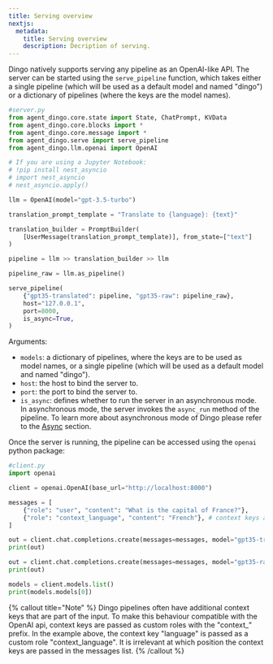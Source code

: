 ```yaml
---
title: Serving overview
nextjs:
  metadata:
    title: Serving overview
    description: Decription of serving.
---
```


Dingo natively supports serving any pipeline as an OpenAI-like API. The server can be started using the `serve_pipeline` function, which takes either a single pipeline (which will be used as a default model and named "dingo") or a dictionary of pipelines (where the keys are the model names).

```python
#server.py
from agent_dingo.core.state import State, ChatPrompt, KVData
from agent_dingo.core.blocks import *
from agent_dingo.core.message import *
from agent_dingo.serve import serve_pipeline
from agent_dingo.llm.openai import OpenAI

# If you are using a Jupyter Notebook:
# !pip install nest_asyncio
# import nest_asyncio
# nest_asyncio.apply()

llm = OpenAI(model="gpt-3.5-turbo")

translation_prompt_template = "Translate to {language}: {text}"

translation_builder = PromptBuilder(
    [UserMessage(translation_prompt_template)], from_state=["text"]
)

pipeline = llm >> translation_builder >> llm

pipeline_raw = llm.as_pipeline()

serve_pipeline(
    {"gpt35-translated": pipeline, "gpt35-raw": pipeline_raw},
    host="127.0.0.1",
    port=8000,
    is_async=True,
)
```

Arguments:

- `models`: a dictionary of pipelines, where the keys are to be used as model names, or a single pipeline (which will be used as a default model and named "dingo").
- `host`: the host to bind the server to.
- `port`: the port to bind the server to.
- `is_async`: defines whether to run the server in an asynchronous mode. In asynchronous mode, the server invokes the `async_run` method of the pipeline. To learn more about asynchronous mode of Dingo please refer to the [Async](/docs/advanced-guides-async) section.

Once the server is running, the pipeline can be accessed using the `openai` python package:

```python
#client.py
import openai

client = openai.OpenAI(base_url="http://localhost:8000")

messages = [
    {"role": "user", "content": "What is the capital of France?"},
    {"role": "context_language", "content": "French"}, # context keys are passed as custom roles with the "context_" prefix
]

out = client.chat.completions.create(messages=messages, model="gpt35-translated")
print(out)

out = client.chat.completions.create(messages=messages, model="gpt35-raw") # the language context will be ignored
print(out)

models = client.models.list()
print(models.models[0])

```

{% callout title="Note" %}
Dingo pipelines often have additional context keys that are part of the input. To make this behaviour compatible with the OpenAI api, context keys are passed as custom roles with the "context\_" prefix. In the example above, the context key "language" is passed as a custom role "context_language". It is irrelevant at which position the context keys are passed in the messages list.
{% /callout %}
